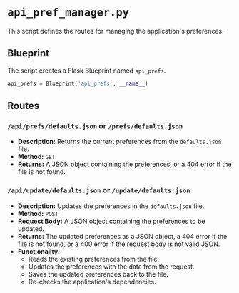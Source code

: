 # `api_pref_manager.py`

This script defines the routes for managing the application's preferences.

## Blueprint

The script creates a Flask Blueprint named `api_prefs`.

```python
api_prefs = Blueprint('api_prefs', __name__)
```

## Routes

### `/api/prefs/defaults.json` or `/prefs/defaults.json`

*   **Description:** Returns the current preferences from the `defaults.json` file.
*   **Method:** `GET`
*   **Returns:** A JSON object containing the preferences, or a 404 error if the file is not found.

### `/api/update/defaults.json` or `/update/defaults.json`

*   **Description:** Updates the preferences in the `defaults.json` file.
*   **Method:** `POST`
*   **Request Body:** A JSON object containing the preferences to be updated.
*   **Returns:** The updated preferences as a JSON object, a 404 error if the file is not found, or a 400 error if the request body is not valid JSON.
*   **Functionality:**
    *   Reads the existing preferences from the file.
    *   Updates the preferences with the data from the request.
    *   Saves the updated preferences back to the file.
    *   Re-checks the application's dependencies.
